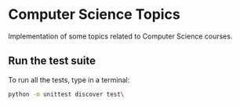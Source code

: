 # Computer Science Topics

Implementation of some topics related to Computer Science courses.

## Run the test suite

To run all the tests, type in a terminal:
```bash
python -m unittest discover test\
```
